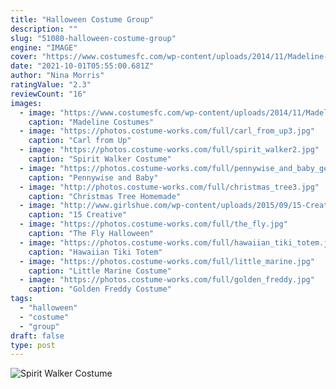 ```yaml
---
title: "Halloween Costume Group"
description: ""
slug: "51080-halloween-costume-group"
engine: "IMAGE"
cover: "https://www.costumesfc.com/wp-content/uploads/2014/11/Madeline-Halloween-Costume.jpg"
date: "2021-10-01T05:55:00.681Z"
author: "Nina Morris"
ratingValue: "2.3"
reviewCount: "16"
images:
  - image: "https://www.costumesfc.com/wp-content/uploads/2014/11/Madeline-Halloween-Costume.jpg"
    caption: "Madeline Costumes"
  - image: "https://photos.costume-works.com/full/carl_from_up3.jpg"
    caption: "Carl from Up"
  - image: "https://photos.costume-works.com/full/spirit_walker2.jpg"
    caption: "Spirit Walker Costume"
  - image: "https://photos.costume-works.com/full/pennywise_and_baby_georgie.jpg"
    caption: "Pennywise and Baby"
  - image: "http://photos.costume-works.com/full/christmas_tree3.jpg"
    caption: "Christmas Tree Homemade"
  - image: "http://www.girlshue.com/wp-content/uploads/2015/09/15-Creative-Unique-Couple-Halloween-Costume-Ideas-2015-5.jpg"
    caption: "15 Creative"
  - image: "https://photos.costume-works.com/full/the_fly.jpg"
    caption: "The Fly Halloween"
  - image: "https://photos.costume-works.com/full/hawaiian_tiki_totem.jpg"
    caption: "Hawaiian Tiki Totem"
  - image: "https://photos.costume-works.com/full/little_marine.jpg"
    caption: "Little Marine Costume"
  - image: "https://photos.costume-works.com/full/golden_freddy.jpg"
    caption: "Golden Freddy Costume"
tags:
  - "halloween"
  - "costume"
  - "group"
draft: false
type: post
---
```



![Spirit Walker Costume](https://photos.costume-works.com/full/spirit_walker2.jpg "Spirit Walker Costume")


<!--inArticleAds-->

<!--galleryOne-->


<!--inArticleAds-->

<!--galleryTwo-->


<!--galleryThree-->

